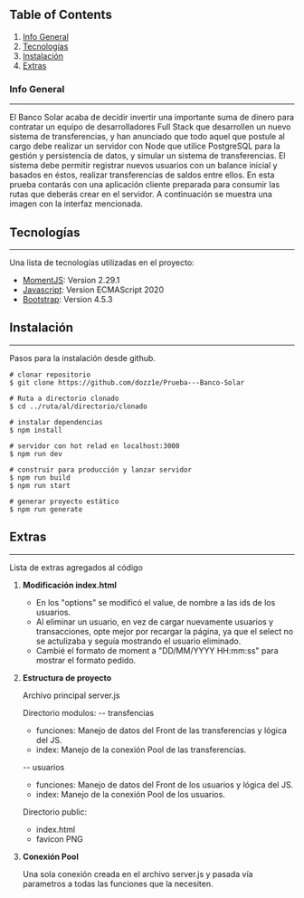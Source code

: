 ## Table of Contents

1. [Info General](#info-general)
2. [Tecnologías](#tecnologias)
3. [Instalación](#instalacion)
4. [Extras](#extras)

### Info General

---

El Banco Solar acaba de decidir invertir una importante suma de dinero para contratar un
equipo de desarrolladores Full Stack que desarrollen un nuevo sistema de transferencias, y
han anunciado que todo aquel que postule al cargo debe realizar un servidor con Node que
utilice PostgreSQL para la gestión y persistencia de datos, y simular un sistema de
transferencias.
El sistema debe permitir registrar nuevos usuarios con un balance inicial y basados en éstos,
realizar transferencias de saldos entre ellos.
En esta prueba contarás con una aplicación cliente preparada para consumir las rutas que
deberás crear en el servidor. A continuación se muestra una imagen con la interfaz
mencionada.

## Tecnologías

---

Una lista de tecnologías utilizadas en el proyecto:

- [MomentJS](https://momentjs.com): Version 2.29.1
- [Javascript](https://developer.mozilla.org/es/docs/Web/JavaScript): Version ECMAScript 2020
- [Bootstrap](https://bootstrap.com): Version 4.5.3

## Instalación

---

Pasos para la instalación desde github.

```
# clonar repositorio
$ git clone https://github.com/dozz1e/Prueba---Banco-Solar

# Ruta a directorio clonado
$ cd ../ruta/al/directorio/clonado

# instalar dependencias
$ npm install

# servidor con hot relad en localhost:3000
$ npm run dev

# construir para producción y lanzar servidor
$ npm run build
$ npm run start

# generar proyecto estático
$ npm run generate
```

## Extras

---

Lista de extras agregados al código

1. **Modificación index.html**

   - En los "options" se modificó el value, de nombre a las ids de los usuarios.
   - Al eliminar un usuario, en vez de cargar nuevamente usuarios y transacciones, opte mejor por recargar la página, ya que el select no se actulizaba y seguía mostrando el usuario eliminado.
   - Cambié el formato de moment a "DD/MM/YYYY HH:mm:ss" para mostrar el formato pedido.

2. **Estructura de proyecto**

   Archivo principal server.js

   Directorio modulos:
   -- transfencias

   - funciones: Manejo de datos del Front de las transferencias y lógica del JS.
   - index: Manejo de la conexión Pool de las transferencias.

   -- usuarios

   - funciones: Manejo de datos del Front de los usuarios y lógica del JS.
   - index: Manejo de la conexión Pool de los usuarios.

   Directorio public:

   - index.html
   - favicon PNG

3. **Conexión Pool**

   Una sola conexión creada en el archivo server.js y pasada vía parametros a todas las funciones que la necesiten.

